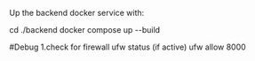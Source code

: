 Up the backend docker service with:

cd ./backend
docker compose up --build


#Debug
1.check for firewall
ufw status (if active)
ufw allow 8000


